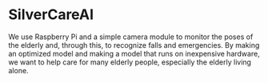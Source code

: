 # SilverCareAI
We use Raspberry Pi and a simple camera module to monitor the poses of the elderly and, through this, to recognize falls and emergencies. By making an optimized model and making a model that runs on inexpensive hardware, we want to help care for many elderly people, especially the elderly living alone.
